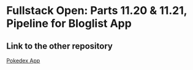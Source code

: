 # Fullstack Open: Parts 11.20 & 11.21, Pipeline for Bloglist App

## Link to the other repository

[Pokedex App](https://github.com/villenattinen/full-stack-open-pokedex)
